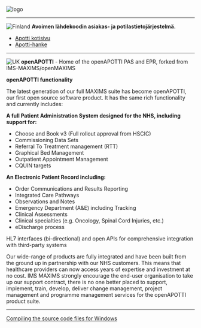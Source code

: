 
![logo](http://www.designmantic.com/create_thumb?id=1239&company=openApotti&slogan=&variant=1)

---

![Finland](http://www.saimaanlaguuni.fi/fi.gif)
**Avoimen lähdekoodin asiakas- ja potilastietojärjestelmä.**

* [Apotti kotisivu](http://www.hel.fi/hki/apotti/fi/Etusivu)
* [Apotti-hanke](https://fi.wikipedia.org/wiki/Apotti-hanke)

---

![UK](http://konffa.com/img/flag-uk-small.jpg)
**openAPOTTI** - Home of the openAPOTTI PAS and EPR, forked from IMS-MAXIMS/openMAXIMS

**openAPOTTI functionality**

The latest generation of our full MAXIMS suite has become openAPOTTI, our first open source software product. It has the same rich functionality and currently includes:

**A full Patient Administration System designed for the NHS, including support for:**

*  Choose and Book v3 (Full rollout approval from HSCIC)
*  Commissioning Data Sets
*  Referral To Treatment management (RTT)
*  Graphical Bed Management
*  Outpatient Appointment Management
*  CQUIN targets

**An Electronic Patient Record including:**

*  Order Communications and Results Reporting
*  Integrated Care Pathways
*  Observations and Notes
*  Emergency Department (A&E) including Tracking
*  Clinical Assessments
*  Clinical specialties (e.g. Oncology, Spinal Cord Injuries, etc.)
*  eDischarge process

HL7 interfaces (bi-directional) and open APIs for comprehensive integration with third-party systems

Our wide-range of products are fully integrated and have been built from the ground up in partnership with our NHS customers. This means that healthcare providers can now access years of expertise and investment at no cost. IMS MAXIMS strongly encourage the end-user organisation to take up our support contract, there is no one better placed to support, implement, train, develop, deliver change management, project management and programme management services for the openAPOTTI product suite.

---

[Compiling the source code files for Windows](https://github.com/oopcell/openApotti/blob/master/Source%20Library/README.TXT)
